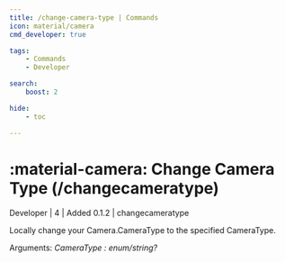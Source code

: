 ```yaml
---
title: /change-camera-type | Commands
icon: material/camera
cmd_developer: true

tags:
    - Commands
    - Developer

search:
    boost: 2

hide:
    - toc

---
```

# <p style="color: var(--md-default-fg-color); display: inline;">:material-camera: Change Camera Type</p> (/changecameratype)
<div style="display:inline;">
<p style="color: var(--destrix-docs--commandcat-developer); display: inline;">Developer</p>
| <p style="color: var(--md-default-fg-color--light); display: inline;">4</p> | <p style="color: var(--md-default-fg-color--light); display: inline;"> Added 0.1.2</p> | changecameratype
</div>

Locally change your Camera.CameraType to the specified CameraType.

Arguments: _CameraType : enum/string?_

<!-- ## See Also -->
<!-- * [:material-airplane: /jupiter](/Commands/specifics/jupter/) -->
<!-- * [:material-airplane: /mars](/Commands/specifics/mars/) -->